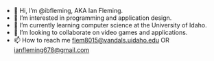 - 👋 Hi, I’m @ibfleming, AKA Ian Fleming.
- 👀 I’m interested in programming and application design.
- 🌱 I’m currently learning computer science at the University of Idaho.
- 💞️ I’m looking to collaborate on video games and applications.
- 📫 How to reach me flem8015@vandals.uidaho.edu OR ianfleming678@gmail.com

<!---
ibfleming/ibfleming is a ✨ special ✨ repository because its `README.md` (this file) appears on your GitHub profile.
You can click the Preview link to take a look at your changes.
--->
